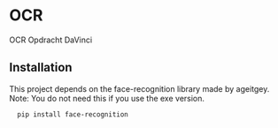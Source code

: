 
# OCR

OCR Opdracht DaVinci
## Installation

This project depends on the face-recognition library made by ageitgey.
Note: You do not need this if you use the exe version.
```bash
  pip install face-recognition
```
    
